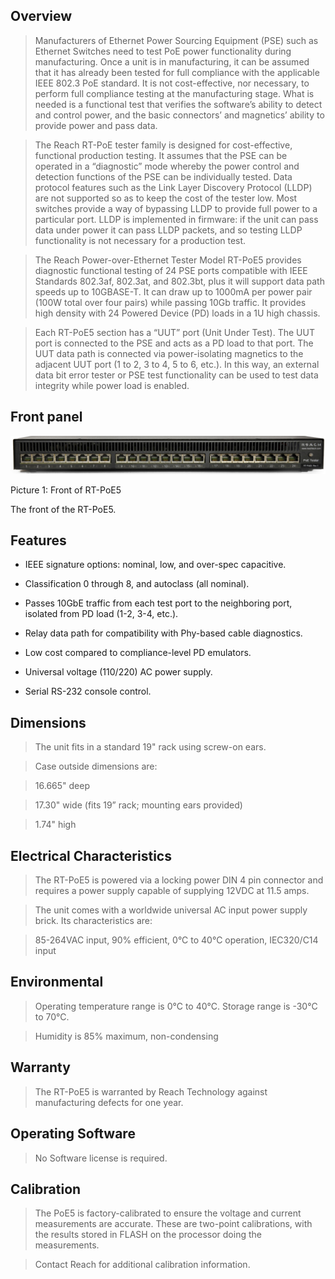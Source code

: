 Overview
--------

>   Manufacturers of Ethernet Power Sourcing Equipment (PSE) such as Ethernet
>   Switches need to test PoE power functionality during manufacturing. Once a
>   unit is in manufacturing, it can be assumed that it has already been tested
>   for full compliance with the applicable IEEE 802.3 PoE standard. It is not
>   cost-effective, nor necessary, to perform full compliance testing at the
>   manufacturing stage. What is needed is a functional test that verifies the
>   software’s ability to detect and control power, and the basic connectors’
>   and magnetics’ ability to provide power and pass data.

>   The Reach RT-PoE tester family is designed for cost-effective, functional
>   production testing. It assumes that the PSE can be operated in a
>   “diagnostic” mode whereby the power control and detection functions of the
>   PSE can be individually tested. Data protocol features such as the Link
>   Layer Discovery Protocol (LLDP) are not supported so as to keep the cost of
>   the tester low. Most switches provide a way of bypassing LLDP to provide
>   full power to a particular port. LLDP is implemented in firmware: if the
>   unit can pass data under power it can pass LLDP packets, and so testing LLDP
>   functionality is not necessary for a production test.

>   The Reach Power-over-Ethernet Tester Model RT-PoE5 provides diagnostic
>   functional testing of 24 PSE ports compatible with IEEE Standards 802.3af,
>   802.3at, and 802.3bt, plus it will support data path speeds up to 10GBASE-T.
>   It can draw up to 1000mA per power pair (100W total over four pairs) while
>   passing 10Gb traffic. It provides high density with 24 Powered Device (PD)
>   loads in a 1U high chassis.

>   Each RT-PoE5 section has a “UUT” port (Unit Under Test). The UUT port is
>   connected to the PSE and acts as a PD load to that port. The UUT data path
>   is connected via power-isolating magnetics to the adjacent UUT port (1 to 2,
>   3 to 4, 5 to 6, etc.). In this way, an external data bit error tester or PSE
>   test functionality can be used to test data integrity while power load is
>   enabled.

Front panel
-----------

![PoE5 Front 2 Lighter](media/ba41411263a187b0aa1e7fd2fba11a40.jpg)

Picture 1: Front of RT-PoE5

The front of the RT-PoE5.

Features
--------

-   IEEE signature options: nominal, low, and over-spec capacitive.

-   Classification 0 through 8, and autoclass (all nominal).

-   Passes 10GbE traffic from each test port to the neighboring port, isolated
    from PD load (1-2, 3-4, etc.).

-   Relay data path for compatibility with Phy-based cable diagnostics.

-   Low cost compared to compliance-level PD emulators.

-   Universal voltage (110/220) AC power supply.

-   Serial RS-232 console control.

Dimensions
----------

>   The unit fits in a standard 19" rack using screw-on ears.

>   Case outside dimensions are:

>   16.665" deep

>   17.30" wide (fits 19” rack; mounting ears provided)

>   1.74" high

Electrical Characteristics
--------------------------

>   The RT-PoE5 is powered via a locking power DIN 4 pin connector and requires
>   a power supply capable of supplying 12VDC at 11.5 amps.

>   The unit comes with a worldwide universal AC input power supply brick. Its
>   characteristics are:

>   85-264VAC input, 90% efficient, 0°C to 40°C operation, IEC320/C14 input

Environmental
-------------

>   Operating temperature range is 0°C to 40°C. Storage range is -30°C to 70°C.

>   Humidity is 85% maximum, non-condensing

Warranty
--------

>   The RT-PoE5 is warranted by Reach Technology against manufacturing defects
>   for one year.

Operating Software
------------------

>   No Software license is required.

Calibration
-----------

>   The PoE5 is factory-calibrated to ensure the voltage and current
>   measurements are accurate. These are two-point calibrations, with the
>   results stored in FLASH on the processor doing the measurements.

>   Contact Reach for additional calibration information.
